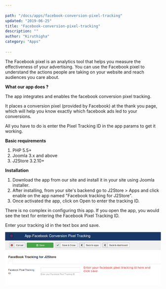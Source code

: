 ```yaml
---

path: "/docs/apps/facebook-conversion-pixel-tracking"
updated: "2019-06-25"
title: "Facebook-conversion-pixel-tracking"
description: ""
author: "Kiruthigha"
category: "Apps"

---
```


The Facebook pixel is an analytics tool that helps you measure the effectiveness of your advertising. You can use the Facebook pixel to understand the actions people are taking on your website and reach audiences you care about.

**What our app does ?**

The app integrates and enables the facebook conversion pixel tracking.

It places a conversion pixel (provided by Facebook) at the thank you page, which will help you know exactly which facebook ads led to your conversions.

All you have to do is enter the Pixel Tracking ID in the app params to get it working.

**Basic requirements**

1. PHP 5.5+
2. Joomla 3.x and above
3. J2Store 3.2.10+

**Installation**

1. Download the app from our site and install it in your site using Joomla installer.
2. After installing, from your site's backend go to J2Store > Apps and click enable on the app named "Facebook tracking for J2Store".
3. Once activated the app, click on Open to enter the tracking ID.


There is no complex in configuring this app. If you open the app, you would see the text for entering the Facebook Pixel Tracking ID.

Enter your tracking id in the text box and save.

![fp01](../../images/apps/fb-pixel-id.png)
